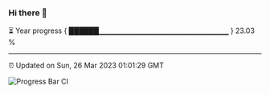 ### Hi there 👋

⏳ Year progress { ██████▁▁▁▁▁▁▁▁▁▁▁▁▁▁▁▁▁▁▁▁▁▁▁▁ } 23.03 %

---

⏰ Updated on Sun, 26 Mar 2023 01:01:29 GMT

![Progress Bar CI](https://github.com/liununu/liununu/workflows/Progress%20Bar%20CI/badge.svg)
